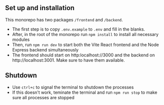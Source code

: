 ## Set up and installation

This monorepo has two packages `/frontend` and `/backend`.

- The first step is to copy `.env.example` to `.env` and fill in the blanks.
- After, in the root of the monorepo run `npm install` to install all necessary modules
- Then, run `npm run dev` to start both the Vite React frontend and the Node Express backend simultaneously
- The frontend should start on http:localhost://3000 and the backend on http://localhost:3001. Make sure to have them available.

## Shutdown

- Use `ctrl+c` to signal the terminal to shutdown the processes
- If this doesn't work, teminate the terminal and run `npm run stop` to make sure all processes are stopped
